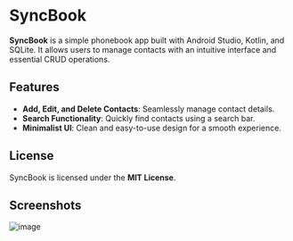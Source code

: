 # SyncBook

**SyncBook** is a simple phonebook app built with Android Studio, Kotlin, and SQLite. It allows users to manage contacts with an intuitive interface and essential CRUD operations.

## Features

- **Add, Edit, and Delete Contacts**: Seamlessly manage contact details.  
- **Search Functionality**: Quickly find contacts using a search bar.  
- **Minimalist UI**: Clean and easy-to-use design for a smooth experience.  

## License

SyncBook is licensed under the **MIT License**.

## Screenshots

![image](https://github.com/user-attachments/assets/c10d2980-e2e1-461a-907c-b9f1d55e2f88)
